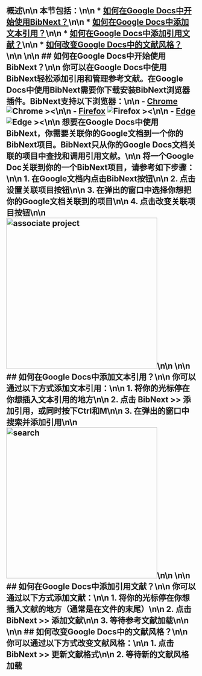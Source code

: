 ## 概述\n\n 本节包括：\n\n * [如何在Google Docs中开始使用BibNext？](#start)\n\n * [如何在Google Docs中添加文本引用？](#citations)\n\n * [如何在Google Docs中添加引用文献？](#references)\n\n * [如何改变Google Docs中的文献风格？](#style)\n\n <a name='start'></a>\n\n ## 如何在Google Docs中开始使用BibNext？\n\n 你可以在Google Docs中使用BibNext轻松添加引用和管理参考文献。在Google Docs中使用BibNext需要你下载安装BibNext浏览器插件。BibNext支持以下浏览器：\n\n - [Chrome](https://chrome.google.com/webstore/detail/BibNext/oklpcimghhhhanifldcdlfgoaigfiolj) ![Chrome ><](/static/images/docs/chrome-tiny.png)\n\n - [Firefox](https://addons.mozilla.org/en-US/firefox/addon/BibNext/) ![Firefox ><](/static/images/docs/firefox-tiny.png)\n\n - [Edge](https://microsoftedge.microsoft.com/addons/detail/BibNext/kgcdgjmildkboglkjlmllmkchhibgbcc) ![Edge ><](/static/images/docs/edge-tiny.png)\n\n 想要在Google Docs中使用BibNext，你需要关联你的Google文档到一个你的BibNext项目。BibNext只从你的Google Docs文档关联的项目中查找和调用引用文献。\n\n 将一个Google Doc关联到你的一个BibNext项目，请参考如下步骤：\n\n 1. 在Google文档内点击BibNext按钮\n\n 2. 点击**设置关联项目**按钮\n\n 3. 在弹出的窗口中选择你想把你的Google文档关联到的项目\n\n 4. 点击**改变关联项目**按钮\n\n <img src='/static/images/support/googledoc-associate-project.png' alt='associate project' width='400' />\n\n <a name='citations'></a>\n\n ## 如何在Google Docs中添加文本引用？\n\n 你可以通过以下方式添加文本引用：\n\n 1. 将你的光标停在你想插入文本引用的地方\n\n 2. 点击 BibNext >> 添加引用，或同时按下Ctrl和M\n\n 3. 在弹出的窗口中搜索并添加引用\n\n <img src='/static/images/support/googledoc-search.png' alt='search' width='400' />\n\n <a name='references'></a>\n\n ## 如何在Google Docs中添加引用文献？\n\n 你可以通过以下方式添加文献：\n\n 1. 将你的光标停在你想插入文献的地方（通常是在文件的末尾）\n\n 2. 点击 BibNext >> 添加文献\n\n 3. 等待参考文献加载\n\n <a name='style'></a>\n\n ## 如何改变Google Docs中的文献风格？\n\n 你可以通过以下方式改变文献风格：\n\n 1. 点击 BibNext >> 更新文献格式\n\n 2. 等待新的文献风格加载 

